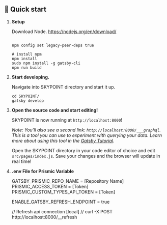 ## 🚀 Quick start

1.  **Setup**

    Download Node. https://nodejs.org/en/download/

    ```shell
    
    npm config set legacy-peer-deps true
    
    # install npm
    npm install
    sudo npm install -g gatsby-cli
    npm run build
    ```

2.  **Start developing.**

    Navigate into SKYPOINT directory and start it up.

    ```shell
    cd SKYPOINT/
    gatsby develop
    ```

3.  **Open the source code and start editing!**

    SKYPOINT is now running at `http://localhost:8000`!

    _Note: You'll also see a second link: _`http://localhost:8000/___graphql`_. This is a tool you can use to experiment with querying your data. 
    Learn more about using this tool in the [Gatsby Tutorial](https://www.gatsbyjs.com/docs/tutorial/part-4/#use-graphiql-to-explore-the-data-layer-and-write-graphql-queries)._

    Open the SKYPOINT directory in your code editor of choice and edit `src/pages/index.js`. Save your changes and the browser will update in real time!

4.  **.env File for Prismic Variable**

    GATSBY_PRISMIC_REPO_NAME = [Repository Name]
    PRISMIC_ACCESS_TOKEN = [Token]
    PRISMIC_CUSTOM_TYPES_API_TOKEN = [Token]

    ENABLE_GATSBY_REFRESH_ENDPOINT = true

    // Refresh api connection [local]
    // curl -X POST http://localhost:8000/__refresh